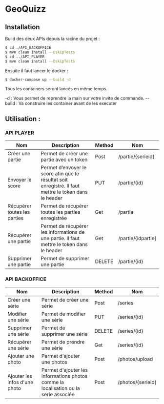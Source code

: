 # GeoQuizz

## Installation

Build des deux APIs depuis la racine du projet : 
```sh
$ cd ./API_BACKOFFICE
$ mvn clean install --DskipTests
$ cd ../API_PLAYER
$ mvn clean install --DskipTests
```

Ensuite il faut lancer le docker : 
```sh
$ docker-compose up --build -d
```

Tous les containers seront lancés en même temps. 


-d : Vous permet de reprendre la main sur votre invite de commande.
--build : Va construire les container avant de les executer

## Utilisation : 
### API PLAYER

| Nom | Description | Method | Nom |
| ------ | ------ | ------ | ------ |
| Créer une partie | Permet de créer une partie avec un token | Post | /partie/{serieid} |
| Envoyer le score | Permet d’envoyer le score afin que le résultat soit enregistré.  Il faut mettre le token dans le header | PUT | /partie/{id} |
| Récupérer toutes les parties | Permet de récupérer toutes les parties enregistrée | Get | /partie |
| Récupérer une partie | Permet de récupérer les informations de une partie. Il faut mettre le token dans le header | Get | /partie/{idpartie} |
| Supprimer une partie | Permet de supprimer une partie | DELETE | /partie/{id} |


### API BACKOFFICE

| Nom | Description | Method | Nom |
| ------ | ------ | ------ | ------ |
| Créer une série | Permet de créer une série | Post | /series |
| Modifier une série | Permet de modifier une série | PUT | /series/{id} |
| Supprimer une série | Permet de supprimer une série | DELETE | /series/{id} |
| Récupérer une série | Permet de prendre une série | Get | /series/{id} |
| Ajouter une photo | Permet d'ajouter une photos | Post | /photos/upload |
| Ajouter les infos d'une photo | Permet d'ajouter les informations photos comme la localisation ou la serie associée | Post | /photos/{serieid} |
